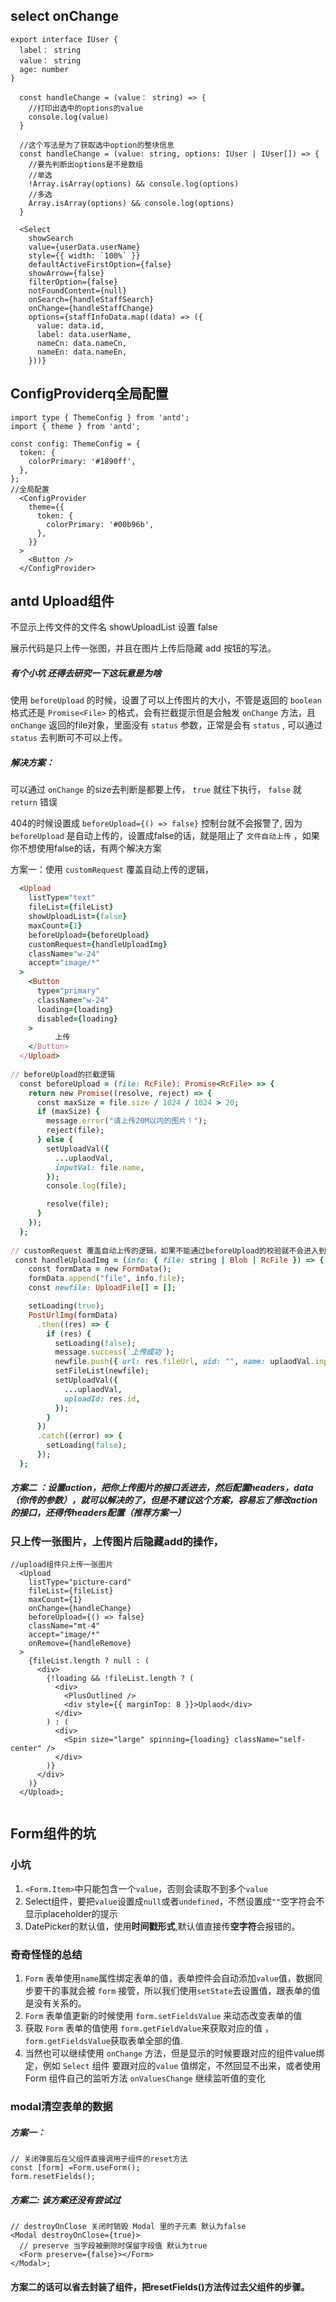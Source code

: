 ## select  onChange

```react
export interface IUser {
  label： string
  value： string
  age: number
}

  const handleChange = (value： string) => {
    //打印出选中的options的value
    console.log(value)
  }
  
  //这个写法是为了获取选中option的整块信息
  const handleChange = (value: string, options: IUser | IUser[]) => {
    //要先判断出options是不是数组
    //单选
    !Array.isArray(options) && console.log(options)
    //多选
    Array.isArray(options) && console.log(options)
  }
```



```react
  <Select
    showSearch
    value={userData.userName}
    style={{ width: `100%` }}
    defaultActiveFirstOption={false}
    showArrow={false}
    filterOption={false}
    notFoundContent={null}
    onSearch={handleStaffSearch}
    onChange={handleStaffChange}
    options={staffInfoData.map((data) => ({
      value: data.id,
      label: data.userName,
      nameCn: data.nameCn,
      nameEn: data.nameEn,
    }))}
```



## ConfigProviderq全局配置

```react
import type { ThemeConfig } from 'antd';
import { theme } from 'antd';

const config: ThemeConfig = {
  token: {
    colorPrimary: '#1890ff',
  },
};
//全局配置
  <ConfigProvider
    theme={{
      token: {
        colorPrimary: '#00b96b',
      },
    }}
  >
    <Button />
  </ConfigProvider>
```



## antd Upload组件

不显示上传文件的文件名  showUploadList 设置 false

展示代码是只上传一张图，并且在图片上传后隐藏 add 按钮的写法。

##### 有个小坑 还得去研究一下这玩意是为啥

使用 `beforeUpload` 的时候，设置了可以上传图片的大小，不管是返回的 `boolean` 格式还是 `Promise<File>` 的格式，会有拦截提示但是会触发 `onChange` 方法，且 `onChange` 返回的file对象，里面没有 `status` 参数，正常是会有 `status` , 可以通过 `status` 去判断可不可以上传。

##### 解决方案：

可以通过 `onChange` 的size去判断是都要上传， `true` 就往下执行， `false` 就 `return` 错误

404的时候设置成 `beforeUpload={() => false}` 控制台就不会报警了, 因为 `beforeUpload` 是自动上传的，设置成false的话，就是阻止了 `文件自动上传` ，如果你不想使用false的话，有两个解决方案

方案一：使用 `customRequest` 覆盖自动上传的逻辑，

```ruby
  <Upload
    listType="text"
    fileList={fileList}
    showUploadList={false}
    maxCount={1}
    beforeUpload={beforeUpload}
    customRequest={handleUploadImg}
    className="w-24"
    accept="image/*"
  >
    <Button
      type="primary"
      className="w-24"
      loading={loading}
      disabled={loading}
    >
          上传
    </Button>
  </Upload>
  
// beforeUpload的拦截逻辑
  const beforeUpload = (file: RcFile): Promise<RcFile> => {
    return new Promise((resolve, reject) => {
      const maxSize = file.size / 1024 / 1024 > 20;
      if (maxSize) {
        message.error("请上传20M以内的图片！");
        reject(file);
      } else {
        setUploadVal({
          ...uplaodVal,
          inputVal: file.name,
        });
        console.log(file);

        resolve(file);
      }
    });
  };
   
// customRequest 覆盖自动上传的逻辑，如果不能通过beforeUpload的校验就不会进入到这一步
 const handleUploadImg = (info: { file: string | Blob | RcFile }) => {
    const formData = new FormData();
    formData.append("file", info.file);
    const newfile: UploadFile[] = [];

    setLoading(true);
    PostUrlImg(formData)
      .then((res) => {
        if (res) {
          setLoading(false);
          message.success(`上传成功`);
          newfile.push({ url: res.fileUrl, uid: "", name: uplaodVal.inputVal });
          setFileList(newfile);
          setUploadVal({
            ...uplaodVal,
            uploadId: res.id,
          });
        }
      })
      .catch((error) => {
        setLoading(false);
      });
  };
```

 #####  方案二 ：设置action，把你上传图片的接口丢进去，然后配置headers，data（你传的参数），就可以解决的了，但是不建议这个方案，容易忘了修改action的接口，还得传headers配置（推荐方案一）

###  只上传一张图片，上传图片后隐藏add的操作，

```react
//upload组件只上传一张图片
  <Upload
    listType="picture-card"
    fileList={fileList}
    maxCount={1}
    onChange={handleChange}
    beforeUpload={() => false}
    className="mt-4"
    accept="image/*"
    onRemove={handleRemove}
  >
    {fileList.length ? null : (
      <div>
        {!loading && !fileList.length ? (
          <div>
            <PlusOutlined />
            <div style={{ marginTop: 8 }}>Uplaod</div>
          </div>
        ) : (
          <div>
            <Spin size="large" spinning={loading} className="self-center" />
          </div>
        )}
      </div>
    )}
  </Upload>;
              

```


## Form组件的坑

###  小坑

1. `<Form.Item>`中只能包含一个`value`，否则会读取不到多个`value`
2. Select组件，要把`value`设置成`null`或者`undefined`，不然设置成`""`空字符会不显示placeholder的提示
3. DatePicker的默认值，使用**时间戳形式**,默认值直接传**空字符**会报错的。

###  奇奇怪怪的总结

1. `Form` 表单使用`name`属性绑定表单的值，表单控件会自动添加`value`值，数据同步要干的事就会被 `form` 接管，所以我们使用`setState`去设置值，跟表单的值是没有关系的。
2.  `Form` 表单值更新的时候使用 `form.setFieldsValue` 来动态改变表单的值
3. 获取  `Form` 表单的值使用 `form.getFieldValue`来获取对应的值 ，`form.getFieldsValue`获取表单全部的值.
4. 当然也可以继续使用 `onChange`  方法，但是显示的时候要跟对应的组件value绑定，例如 `Select`  组件 要跟对应的`value` 值绑定，不然回显不出来，或者使用 Form 组件自己的监听方法 `onValuesChange`  继续监听值的变化

### modal清空表单的数据

##### 方案一：

```react
// 关闭弹窗后在父组件直接调用子组件的reset方法
const [form] =Form.useForm();
form.resetFields();
```

##### 方案二: 该方案还没有尝试过

```react
// destroyOnClose 关闭时销毁 Modal 里的子元素 默认为false
<Modal destroyOnClose={true}>
  // preserve 当字段被删除时保留字段值 默认为true
  <Form preserve={false}></Form>
</Modal>;

```

####  方案二的话可以省去封装了组件，把resetFields()方法传过去父组件的步骤。
